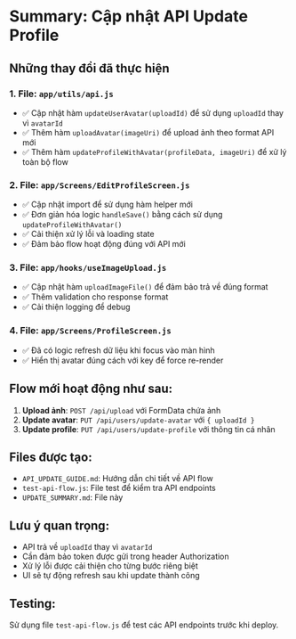 # Summary: Cập nhật API Update Profile

## Những thay đổi đã thực hiện

### 1. File: `app/utils/api.js`
- ✅ Cập nhật hàm `updateUserAvatar(uploadId)` để sử dụng `uploadId` thay vì `avatarId`
- ✅ Thêm hàm `uploadAvatar(imageUri)` để upload ảnh theo format API mới
- ✅ Thêm hàm `updateProfileWithAvatar(profileData, imageUri)` để xử lý toàn bộ flow

### 2. File: `app/Screens/EditProfileScreen.js`
- ✅ Cập nhật import để sử dụng hàm helper mới
- ✅ Đơn giản hóa logic `handleSave()` bằng cách sử dụng `updateProfileWithAvatar()`
- ✅ Cải thiện xử lý lỗi và loading state
- ✅ Đảm bảo flow hoạt động đúng với API mới

### 3. File: `app/hooks/useImageUpload.js`
- ✅ Cập nhật hàm `uploadImageFile()` để đảm bảo trả về đúng format
- ✅ Thêm validation cho response format
- ✅ Cải thiện logging để debug

### 4. File: `app/Screens/ProfileScreen.js`
- ✅ Đã có logic refresh dữ liệu khi focus vào màn hình
- ✅ Hiển thị avatar đúng cách với key để force re-render

## Flow mới hoạt động như sau:

1. **Upload ảnh**: `POST /api/upload` với FormData chứa ảnh
2. **Update avatar**: `PUT /api/users/update-avatar` với `{ uploadId }`
3. **Update profile**: `PUT /api/users/update-profile` với thông tin cá nhân

## Files được tạo:
- `API_UPDATE_GUIDE.md`: Hướng dẫn chi tiết về API flow
- `test-api-flow.js`: File test để kiểm tra API endpoints
- `UPDATE_SUMMARY.md`: File này

## Lưu ý quan trọng:
- API trả về `uploadId` thay vì `avatarId`
- Cần đảm bảo token được gửi trong header Authorization
- Xử lý lỗi được cải thiện cho từng bước riêng biệt
- UI sẽ tự động refresh sau khi update thành công

## Testing:
Sử dụng file `test-api-flow.js` để test các API endpoints trước khi deploy. 